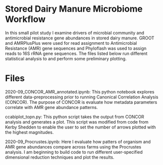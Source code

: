 # Stored Dairy Manure Microbiome Workflow

In this small pilot study I examine drivers of microbial community and antimicrobial resistance gene abundances in stored dairy manure. GROOT and AMRPlusPlus were used for read assignment to Antimicrobial Resistance (AMR) gene sequences and Phyloflash was used to assign reads to 16S rRNA gene sequences. The files listed below run different statistical analysis to and perform some preliminary plotting.

# Files
2020-09_CONCOR_AMR_annotated.ipynb: This python notebook explores different data-preprocessing prior to running Canonical Correlation Analysis (CONCOR). The purpose of CONCOR is evaluate how metadata parameters correlate with AMR gene abundance patterns. 

ccabiplot_topn.py: This python script takes the output from CONCOR analysis and generates a plot. This script was modified from code from Kerby Shedden to enable the user to set the number of arrows plotted with the highest magnitudes.

2020-09_Procrustes.ipynb: Here I evaluate how patters of organism and AMR gene abundances compare across farms using the Procrustes analysis. I am beginning to build code to run different user-specified dimensional reduction techniques and plot the results. 
